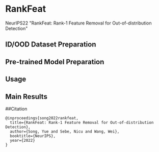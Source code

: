 # RankFeat
NeurIPS22 "RankFeat: Rank-1 Feature Removal for Out-of-distribution Detection"

## ID/OOD Dataset Preparation

## Pre-trained Model Preparation

## Usage

## Main Results

##Citation

```
@inproceedings{song2022rankfeat,
  title={RankFeat: Rank-1 Feature Removal for Out-of-distribution Detection},
  author={Song, Yue and Sebe, Nicu and Wang, Wei},
  booktitle={NeurIPS},
  year={2022}
}
```


